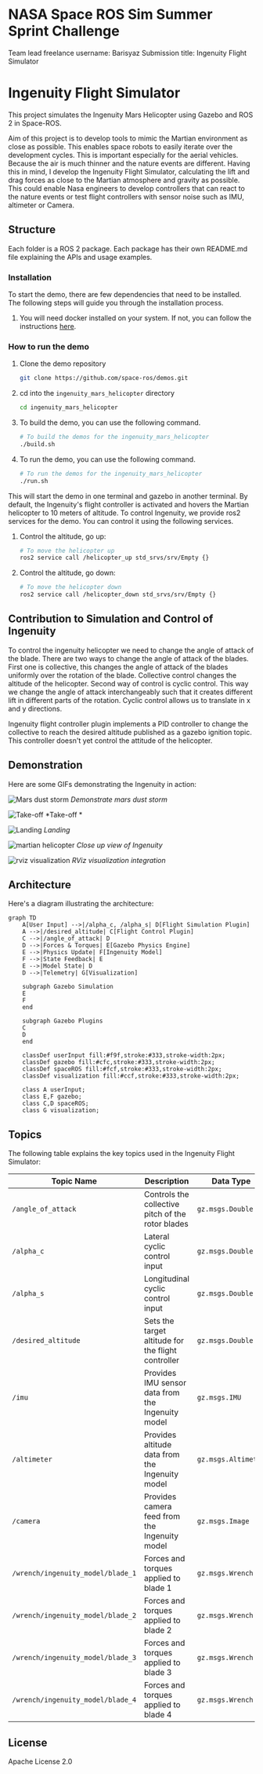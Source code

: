 # NASA Space ROS Sim Summer Sprint Challenge
   Team lead freelance username: Barisyaz
   Submission title: Ingenuity Flight Simulator

# Ingenuity Flight Simulator

This project simulates the Ingenuity Mars Helicopter using Gazebo and ROS 2 in Space-ROS.

Aim of this project is to develop tools to mimic the Martian environment as close as possible. This enables space robots to easily iterate over the development cycles. This is important especially for the aerial vehicles. Because the air is much thinner and the nature events are different. Having this in mind, I develop the Ingenuity Flight Simulator, calculating the lift and drag forces as close to the Martian atmosphere and gravity as possible. This could enable Nasa engineers to develop controllers that can react to the nature events or test flight controllers with sensor noise such as IMU, altimeter or Camera.

## Structure

Each folder is a ROS 2 package. Each package has their own README.md file explaining the APIs and usage examples.

### Installation

To start the demo, there are few dependencies that need to be installed. The following steps will guide you through the installation process.

1. You will need docker installed on your system. If not, you can follow the instructions [here](https://docs.docker.com/get-docker/).

### How to run the demo

1. Clone the demo repository
    ```bash
    git clone https://github.com/space-ros/demos.git
    ```
2. cd into the `ingenuity_mars_helicopter` directory
    ```bash
    cd ingenuity_mars_helicopter
    ```
3. To build the demo, you can use the following command.
    ```bash
    # To build the demos for the ingenuity_mars_helicopter
    ./build.sh
    ```
4. To run the demo, you can use the following command.
    ```bash
    # To run the demos for the ingenuity_mars_helicopter
    ./run.sh
    ```

This will start the demo in one terminal and gazebo in another terminal. By default, the Ingenuity's flight controller is activated and hovers the Martian helicopter to 10 meters of altitude. To control Ingenuity, we provide ros2 services for the demo. You can control it using the following services.

1. Control the altitude, go up:

    ```bash
    # To move the helicopter up
    ros2 service call /helicopter_up std_srvs/srv/Empty {}

    ```
    
2. Control the altitude, go down:

    ```bash
    # To move the helicopter down
    ros2 service call /helicopter_down std_srvs/srv/Empty {}

    ```

## Contribution to Simulation and Control of Ingenuity

To control the ingenuity helicopter we need to change the angle of attack of the blade. There are two ways to change the angle of attack of the blades. First one is collective, this changes the angle of attack of the blades uniformly over the rotation of the blade. Collective control changes the altitude of the helicopter. Second way of control is cyclic control. This way we change the angle of attack interchangeably such that it creates different lift in different parts of the rotation. Cyclic control allows us to translate in x and y directions.

Ingenuity flight controller plugin implements a PID controller to change the collective to reach the desired altitude published as a gazebo ignition topic. This controller doesn't yet control the attitude of the helicopter.


## Demonstration

Here are some GIFs demonstrating the Ingenuity in action:

![Mars dust storm](assets/mars_dust_storm.gif)
*Demonstrate mars dust storm*

![Take-off](assets/altitude_control.gif)
*Take-off *

![Landing](assets/landing.gif)
*Landing*

![martian helicopter](assets/martian_helicopter.png)
*Close up view of Ingenuity*

![rviz visualization](assets/rviz.png)
*RViz visualization integration*

## Architecture


Here's a diagram illustrating the architecture:

```mermaid
graph TD
    A[User Input] -->|/alpha_c, /alpha_s| D[Flight Simulation Plugin]
    A -->|/desired_altitude| C[Flight Control Plugin]
    C -->|/angle_of_attack| D
    D -->|Forces & Torques| E[Gazebo Physics Engine]
    E -->|Physics Update| F[Ingenuity Model]
    F -->|State Feedback| E
    E -->|Model State| D
    D -->|Telemetry| G[Visualization]
    
    subgraph Gazebo Simulation
    E
    F
    end
    
    subgraph Gazebo Plugins
    C
    D
    end
    
    classDef userInput fill:#f9f,stroke:#333,stroke-width:2px;
    classDef gazebo fill:#cfc,stroke:#333,stroke-width:2px;
    classDef spaceROS fill:#fcf,stroke:#333,stroke-width:2px;
    classDef visualization fill:#ccf,stroke:#333,stroke-width:2px;
    
    class A userInput;
    class E,F gazebo;
    class C,D spaceROS;
    class G visualization;
```

## Topics

The following table explains the key topics used in the Ingenuity Flight Simulator:

| Topic Name | Description | Data Type | Direction |
|------------|-------------|-----------|-----------|
| `/angle_of_attack` | Controls the collective pitch of the rotor blades | `gz.msgs.Double` | Input to Simulation |
| `/alpha_c` | Lateral cyclic control input | `gz.msgs.Double` | Input to Simulation |
| `/alpha_s` | Longitudinal cyclic control input | `gz.msgs.Double` | Input to Simulation |
| `/desired_altitude` | Sets the target altitude for the flight controller | `gz.msgs.Double` | Input to Controller |
| `/imu` | Provides IMU sensor data from the Ingenuity model | `gz.msgs.IMU` | Output from Simulation |
| `/altimeter` | Provides altitude data from the Ingenuity model | `gz.msgs.Altimeter` | Output from Simulation |
| `/camera` | Provides camera feed from the Ingenuity model | `gz.msgs.Image` | Output from Simulation |
| `/wrench/ingenuity_model/blade_1` | Forces and torques applied to blade 1 | `gz.msgs.Wrench` | Output from Simulation |
| `/wrench/ingenuity_model/blade_2` | Forces and torques applied to blade 2 | `gz.msgs.Wrench` | Output from Simulation |
| `/wrench/ingenuity_model/blade_3` | Forces and torques applied to blade 3 | `gz.msgs.Wrench` | Output from Simulation |
| `/wrench/ingenuity_model/blade_4` | Forces and torques applied to blade 4 | `gz.msgs.Wrench` | Output from Simulation |


## License

Apache License 2.0
